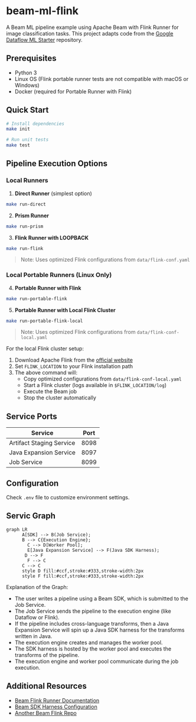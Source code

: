 # beam-ml-flink

A Beam ML pipeline example using Apache Beam with Flink Runner for image classification tasks. This project adapts code from the [Google Dataflow ML Starter](https://github.com/google/dataflow-ml-starter) repository.

## Prerequisites

* Python 3
* Linux OS (Flink portable runner tests are not compatible with macOS or Windows)
* Docker (required for Portable Runner with Flink)

## Quick Start

```bash
# Install dependencies
make init

# Run unit tests
make test
```

## Pipeline Execution Options

### Local Runners

1. **Direct Runner** (simplest option)
```bash
make run-direct
```

2. **Prism Runner**
```bash
make run-prism
```

3. **Flink Runner with LOOPBACK**
```bash
make run-flink
```
> Note: Uses optimized Flink configurations from `data/flink-conf.yaml`

### Local Portable Runners (Linux Only)

4. **Portable Runner with Flink**
```bash
make run-portable-flink
```

5. **Portable Runner with Local Flink Cluster**

```bash
make run-portable-flink-local
```
> Note: Uses optimized Flink configurations from `data/flink-conf-local.yaml`

For the local Flink cluster setup:
1. Download Apache Flink from the [official website](https://flink.apache.org/downloads/)
2. Set `FLINK_LOCATION` to your Flink installation path
3. The above command will:
   - Copy optimized configurations from `data/flink-conf-local.yaml`
   - Start a Flink cluster (logs available in `$FLINK_LOCATION/log`)
   - Execute the Beam job
   - Stop the cluster automatically

## Service Ports

| Service | Port |
|---------|------|
| Artifact Staging Service | 8098 |
| Java Expansion Service | 8097 |
| Job Service | 8099 |

## Configuration

Check `.env` file to customize environment settings.

## Servic Graph

```mermaid
graph LR
      A[SDK] --> B(Job Service);
      B --> C{Execution Engine};
        C --> D[Worker Pool];
        E[Java Expansion Service] --> F(Java SDK Harness);
       D --> F
        F --> C
      C --> C
      style D fill:#ccf,stroke:#333,stroke-width:2px
      style F fill:#ccf,stroke:#333,stroke-width:2px
```

Explanation of the Graph:

- The user writes a pipeline using a Beam SDK, which is submitted to the Job Service.
- The Job Service sends the pipeline to the execution engine (like Dataflow or Flink).
- If the pipeline includes cross-language transforms, then a Java Expansion Service will spin up a Java SDK harness for the transforms written in Java.
- The execution engine creates and manages the worker pool.
- The SDK harness is hosted by the worker pool and executes the transforms of the pipeline.
- The execution engine and worker pool communicate during the job execution.

## Additional Resources

* [Beam Flink Runner Documentation](https://beam.apache.org/documentation/runners/flink/)
* [Beam SDK Harness Configuration](https://beam.apache.org/documentation/runtime/sdk-harness-config/)
* [Another Beam Flink Repo](https://github.com/jaehyeon-kim/beam-demos/tree/master/beam-pipelines)
